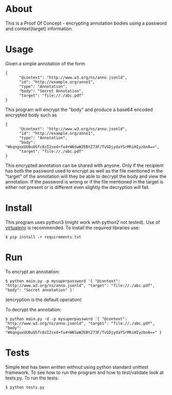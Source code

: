 # About
This is a Proof Of Concept - encrypting annotation bodies using a password and context(target) information.

# Usage

Given a simple annotation of the form

    {
          "@context": "http://www.w3.org/ns/anno.jsonld",
          "id": "http://example.org/anno1",
          "type": "Annotation",
          "body": "Secret Annotation",
          "target": "file://./abc.pdf"
    }

This program will encrypt the "body" and produce a base64 encoded encrypted body such as

    {
          "@context": "http://www.w3.org/ns/anno.jsonld",
          "id": "http://example.org/anno1",
          "type": "Annotation",
          "body": "WkqnguxUU0uUSfc8zI2sx4+fu4+W6SwW2EBtZ73F/TvGDjydaYSrMhiHIyzbnA==",
          "target": "file://./abc.pdf"
    }

This encrypted annotation can be shared with anyone. Only if the recipient has both the password used to encrypt as well as the file mentioned in the "target" of the annotation will they be able to decrypt the body and view the annotation. If the password is wrong or if the file mentioned in the target is either not present or is different even slightly the decryption will fail.

# Install
This program uses python3 (might work with python2 not tested). Use of [virtualenv](https://virtualenv.pypa.io/en/stable/) is recommended. To install the required libraries use:

    $ pip install -r requirements.txt

# Run

To encrypt an annotation:

    $ python main.py -p mysuperpassword '{ "@context": "http://www.w3.org/ns/anno.jsonld", "target": "file://./abc.pdf", "body": "Secret annotation" }'

(encryption is the default operation)

To decrypt the annotation:
  
    $ python main.py -d -p mysuperpassword '{ "@context": "http://www.w3.org/ns/anno.jsonld", "target": "file://./abc.pdf", "body": "WkqnguxUU0uUSfc8zI2sx4+fu4+W6SwW2EBtZ73F/TvGDjydaYSrMhiHIyzbnA==" }

# Tests

Simple test has been written without using python standard unittest framework. To see how to run the program and how to test/validate look at tests.py. To run the tests:

    $ python tests.py
